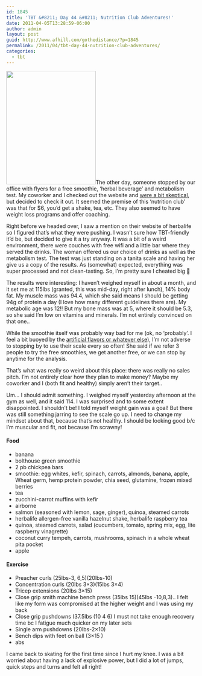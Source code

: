 ```yaml
---
id: 1845
title: 'TBT &#8211; Day 44 &#8211; Nutrition Club Adventures!'
date: 2011-04-05T13:28:59-06:00
author: admin
layout: post
guid: http://www.afhill.com/gothedistance/?p=1845
permalink: /2011/04/tbt-day-44-nutrition-club-adventures/
categories:
  - tbt
---
```

[<img src="http://www.afhill.com/gothedistance/wp-content/uploads/2011/04/blendz-237x300.jpg" alt="" title="blendz" width="237" height="300" class="alignright size-medium wp-image-1847" />](http://www.afhill.com/gothedistance/wp-content/uploads/2011/04/blendz.jpg)The other day, someone stopped by our office with flyers for a free smoothie, &#8216;herbal beverage&#8217; and metabolism test. My coworker and I checked out the website and [were a bit skeptical](http://www.healthyblendznutrition.com), but decided to check it out. It seemed the premise of this &#8216;nutrition club&#8217; was that for $6, you&#8217;d get a shake, tea, etc. They also seemed to have weight loss programs and offer coaching. 

Right before we headed over, I saw a mention on their website of herbalife so I figured that&#8217;s what they were pushing. I wasn&#8217;t sure how TBT-friendly it&#8217;d be, but decided to give it a try anyway. It was a bit of a weird environment, there were couches with free wifi and a little bar where they served the drinks. The woman offered us our choice of drinks as well as the metabolism test. The test was just standing on a tanita scale and having her give us a copy of the results. As (somewhat) expected, everything was super processed and not clean-tasting. So, I&#8217;m pretty sure I cheated big 🙁 

The results were interesting: I haven&#8217;t weighed myself in about a month, and it set me at 115lbs (granted, this was mid-day, right after lunch), 14% body fat. My muscle mass was 94.4, which she said means I should be getting 94g of protein a day (I love how many different guidelines there are). My metabolic age was 12!! But my bone mass was at 5, where it should be 5.3, so she said I&#8217;m low on vitamins and minerals. I&#8217;m not entirely convinced on that one.. 

While the smoothie itself was probably way bad for me (ok, no &#8216;probably&#8217;. I feel a bit buoyed by the [artificial flavors or whatever else](http://www.healthylifenow.com/3117_us_label.pdf)), I&#8217;m not adverse to stopping by to use their scale every so often! She said if we refer 3 people to try the free smoothies, we get another free, or we can stop by anytime for the analysis. 

That&#8217;s what was really so weird about this place: there was really no sales pitch. I&#8217;m not entirely clear how they plan to make money? Maybe my coworker and I (both fit and healthy) simply aren&#8217;t their target.. 

Um&#8230; I should admit something. I weighed myself yesterday afternoon at the gym as well, and it said 114. I was surprised and to some extent disappointed. I shouldn&#8217;t be! I told myself weight gain was a goal! But there was still something jarring to see the scale go up. I need to change my mindset about that, because that&#8217;s not healthy. I should be looking good b/c I&#8217;m muscular and fit, not because I&#8217;m scrawny!

#### Food

  * banana
  * bolthouse green smoothie
  * 2 pb chickpea bars
  * smoothie: egg whites, kefir, spinach, carrots, almonds, banana, apple, Wheat germ, hemp protein powder, chia seed, glutamine, frozen mixed berries
  * tea
  * zucchini-carrot muffins with kefir
  * airborne
  * salmon (seasoned with lemon, sage, ginger), quinoa, steamed carrots
  * herbalife allergen-free vanilla hazelnut shake, herbalife raspberry tea
  * quinoa, steamed carrots, salad (cucumbers, tomato, spring mix, egg, lite raspberry vinagrette)
  * coconut curry tempeh, carrots, mushrooms, spinach in a whole wheat pita pocket
  * apple

#### Exercise

  * Preacher curls (25lbs-3, 6,5)(20lbs-10)
  * Concentration curls (20lbs 3&#215;3)(15lbs 3&#215;4)
  * Tricep extensions (20lbs 3&#215;15)
  * Close grip smith machine bench press (35lbs 15)(45lbs -10,8,3).. I felt like my form was compromised at the higher weight and I was using my back
  * Close grip pushdowns (37.5lbs (10 4 6) I must not take enough recovery time bc I fatigue much quicker on my later sets
  * Single arm pushdowns (20lbs-2&#215;10) 
  * Bench dips with feet on ball (3&#215;15 )
  * abs

I came back to skating for the first time since I hurt my knee. I was a bit worried about having a lack of explosive power, but I did a lot of jumps, quick steps and turns and felt all right!